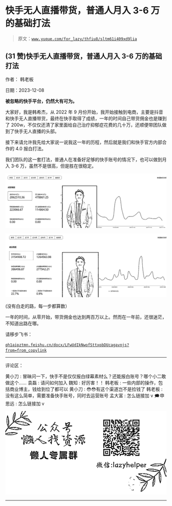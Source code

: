# 快手无人直播带货，普通人月入 3-6 万的基础打法

> 原文：[`www.yuque.com/for_lazy/thfiu8/sltm61i409xd9lia`](https://www.yuque.com/for_lazy/thfiu8/sltm61i409xd9lia)

## (31 赞)快手无人直播带货，普通人月入 3-6 万的基础打法

作者： 韩老板

日期：2023-12-08

**被忽略的快手平台，仍然大有可为。**

大家好，我是韩希杰，从 2022 年 9 月份开始，我开始接触到电商，主要是抖音和快手无人直播带货，最终在快手取得了成绩，一年的时间自己带货佣金也是赚到了 200w，不仅仅还清了家里面给自己治疗抑郁症花费的几十万，还顺便带团队做到了快手无人直播的头部。

接下来请允许我先给大家说一说我这一年的历程，然后就是我们和快手官方内部合作的 4.0 报白打法。

我们团队的这一套打法，普通人在准备好足够的快手账号的情况下，也可以做到月入 3-6 万，虽然不是很高，但是胜在很稳定。

![](img/f39c911fb604c94e6b3b227512b6e7ab.png)

![](img/ebe6fd4b4c5dba27184cf021ae50fa34.png)

(没有白走的路，每一步都算数）

一年的时间，从零开始，带货佣金也达到两百万以上。然而在一年前，还很迷茫，不知道出路在哪。

请移步飞书：

[`qh1aipztmn.feishu.cn/docx/LFwUdIkNwofSttxpbDUcagavnjs?from=from_copylink`](https://qh1aipztmn.feishu.cn/docx/LFwUdIkNwofSttxpbDUcagavnjs?from=from_copylink)

* * *

评论区：

黄小刀 : 冒昧问一下，快手不是仅仅报白绿幕素材么？还能报白账号？哪个小二敢做这个……
袁磊 : 请问如何加入
魏知 : 好厉害！！
韩老板 : 一些内部的操作，包括商业博主，钱给到位了都可以
黄小刀 : 😳😳有这个渠道岂不是捡钱了
韩老板 : 没有这么简单，需要准备快手账号，同时去运营账号
孟大富 : 怎么链接加 v
🗯申思远 : 怎么链接加 v

![](img/1c37d505930596d12a88ab23e11aa07a.png)

* * *
